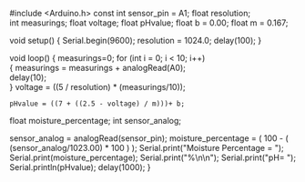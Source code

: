 #include <Arduino.h>
const int sensor_pin = A1;
float resolution;                                
int measurings;
float voltage;
float pHvalue;
float b = 0.00;
float m = 0.167;

void setup() {
  Serial.begin(9600);
  resolution = 1024.0;
delay(100);
}

void loop() {
   measurings=0;
for (int i = 0; i < 10; i++)                   
  {
    measurings = measurings + analogRead(A0);     
    delay(10);                                  
  }
    voltage = ((5 / resolution) * (measurings/10)); 
                                                   
    pHvalue = ((7 + ((2.5 - voltage) / m)))+ b; 

  float moisture_percentage;
  int sensor_analog; 

  
  sensor_analog = analogRead(sensor_pin);
  moisture_percentage = ( 100 - ( (sensor_analog/1023.00) * 100 ) );
  Serial.print("Moisture Percentage = ");
  Serial.print(moisture_percentage);
  Serial.print("%\n\n");
   Serial.print("pH= ");                          
    Serial.println(pHvalue);
  delay(1000);
}
